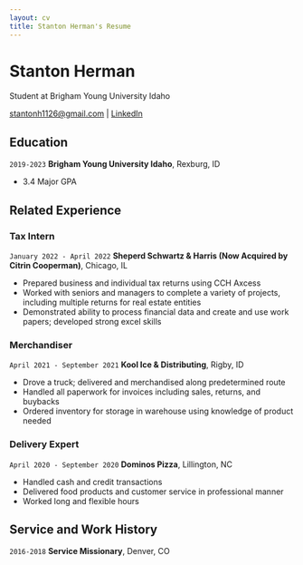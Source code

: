```yaml
---
layout: cv
title: Stanton Herman's Resume
---
```

# Stanton Herman
Student at Brigham Young University Idaho

<div id="webaddress">
<a href="stantonh1126@gmail.com">stantonh1126@gmail.com</a>
| <a href="https://www.linkedin.com/in/stanton-herman/">LinkedIn</a>
</div>

## Education

`2019-2023`
__Brigham Young University Idaho__, Rexburg, ID

- 3.4 Major GPA


## Related Experience

### Tax Intern

`January 2022 - April 2022`
__Sheperd Schwartz & Harris (Now Acquired by Citrin Cooperman)__, Chicago, IL

- Prepared business and individual tax returns using CCH Axcess
- Worked with seniors and managers to complete a variety of projects, including multiple returns for real estate entities
- Demonstrated ability to process financial data and create and use work papers; developed strong excel skills


### Merchandiser

`April 2021 - September 2021`
__Kool Ice & Distributing__, Rigby, ID

- Drove a truck; delivered and merchandised along predetermined route 
- Handled all paperwork for invoices including sales, returns, and buybacks
- Ordered inventory for storage in warehouse using knowledge of product needed

### Delivery Expert

`April 2020 - September 2020`
__Dominos Pizza__, Lillington, NC

- Handled cash and credit transactions 
- Delivered food products and customer service in professional manner
- Worked long and flexible hours


## Service and Work History

`2016-2018`
__Service Missionary__, Denver, CO



<!-- ### Footer

Last updated: May 2013 -->


